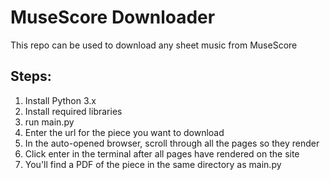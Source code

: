 # MuseScore Downloader

This repo can be used to download any sheet music from MuseScore

## Steps:

1. Install Python 3.x
2. Install required libraries
3. run main.py
4. Enter the url for the piece you want to download
5. In the auto-opened browser, scroll through all the pages so they render
6. Click enter in the terminal after all pages have rendered on the site
7. You'll find a PDF of the piece in the same directory as main.py
